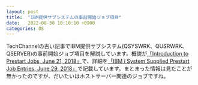 ```yaml
---
layout: post
title:  "IBM提供サブシステムの事前開始ジョブ項目"
date:   2022-08-30 10:10:10 +0900
categories: OS
---
```

TechChannelの古い記事でIBM提供サブシステム(QSYSWRK、QUSRWRK、QSERVER)の事前開始ジョブ項目を解説しています。概説が[「Introduction to Prestart Jobs, June 21, 2018」](https://techchannel.com/Trends/06/2018/introduction-to-prestart-jobs)で、詳細を[「IBM i System Supplied Prestart Job Entries, June 29, 2018」](https://techchannel.com/SMB/06/2018/prestart-job-entries)で記載しています。まとまった情報は見たことが無かったのですが、だいたいはホストサーバー関連のジョブですね。
